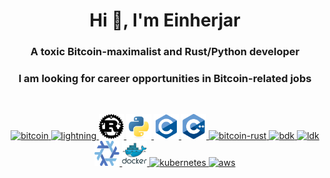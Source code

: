 <h1 align="center">Hi 👋, I'm Einherjar</h1>
<h3 align="center">A toxic Bitcoin-maximalist and Rust/Python developer</h3>

<h3 align="center">I am looking for career opportunities in Bitcoin-related jobs</h3>

<br>  

<p align="center">
  <a href="https://www.bitcoin.org" target="_blank" rel="noreferrer"> <img src="https://upload.wikimedia.org/wikipedia/commons/4/46/Bitcoin.svg" alt="bitcoin" width="40" height="40"/> </a>
  <a href="https://www.lightning.network" target="_blank" rel="noreferrer"> <img src="https://upload.wikimedia.org/wikipedia/commons/5/5a/Lightning_Network.svg" alt="lightning" width="40" height="40"/> </a>
    <a href="https://www.rust-lang.org" target="_blank" rel="noreferrer"> <img src="https://raw.githubusercontent.com/devicons/devicon/master/icons/rust/rust-plain.svg" alt="rust" width="40" height="40"/> </a>
    <a href="https://www.python.org" target="_blank" rel="noreferrer"> <img src="https://raw.githubusercontent.com/devicons/devicon/master/icons/python/python-original.svg" alt="python" width="40" height="40"/> </a>
  <a href="https://www.cprogramming.com/" target="_blank" rel="noreferrer"> <img src="https://raw.githubusercontent.com/devicons/devicon/master/icons/c/c-original.svg" alt="c" width="40" height="40"/> </a>
  <a href="https://www.w3schools.com/cpp/" target="_blank" rel="noreferrer"> <img src="https://raw.githubusercontent.com/devicons/devicon/master/icons/cplusplus/cplusplus-original.svg" alt="cplusplus" width="40" height="40"/> </a>
 <!---> <a href="https://www.github.com/rust-bitcoin" target="_blank" rel="noreferrer"> <img src="https://avatars.githubusercontent.com/u/37084147?s=200&v=4" alt="bitcoin-rust" width="40" height="40"/> </a><!--->
  <a href="https://www.bitcoindevkit.org" target="_blank" rel="noreferrer"> <img src="https://avatars.githubusercontent.com/u/62867074?s=200&v=4" alt="bdk" width="40" height="40"/> </a>
  <!---><a href="https://www.lightningdevkit.org" target="_blank" rel="noreferrer"> <img src="https://avatars.githubusercontent.com/u/60484029?s=200&v=4" alt="ldk" width="40" height="40"/> </a><!--->
  <a href="https://www.nixos.org/" target="_blank" rel="noreferrer"> <img src="https://github.com/NixOS/nixos-artwork/raw/master/logo/nix-snowflake.svg" alt="nixos" width="40" height="40"/> </a>
  <a href="https://www.docker.com/" target="_blank" rel="noreferrer"> <img src="https://raw.githubusercontent.com/devicons/devicon/master/icons/docker/docker-original-wordmark.svg" alt="docker" width="40" height="40"/> </a>
  <!---><a href="https://kubernetes.io" target="_blank" rel="noreferrer"> <img src="https://www.vectorlogo.zone/logos/kubernetes/kubernetes-icon.svg" alt="kubernetes" width="40" height="40"/> </a>
    <a href="https://aws.amazon.com" target="_blank" rel="noreferrer"> <img src="https://raw.githubusercontent.com/devicons/devicon/master/icons/amazonwebservices/amazonwebservices-original-wordmark.svg" alt="aws" width="40" height="40"/> </a><!--->
</p>
